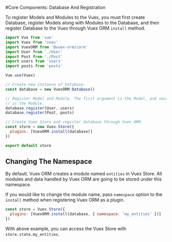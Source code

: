 #Core Components: Database And Registration

To register Models and Modules to the Vuex, you must first create Database, register Models along with Modules to the Database, and then register Database to the Vuex through Vuex ORM `install` method.

```js
import Vue from 'vue'
import Vuex from 'vuex'
import VuexORM from '@vuex-orm/core'
import User from './User'
import Post from './Post'
import users from 'users'
import posts from 'posts'

Vue.use(Vuex)

// Create new instance of Database.
const database = new VuexORM.Database()

// Register Model and Module. The first argument is the Model, and second
// is the Module.
database.register(User, users)
database.register(Post, posts)

// Create Vuex Store and register database through Vuex ORM.
const store = new Vuex.Store({
  plugins: [VuexORM.install(database)]
})

export default store
```

## Changing The Namespace

By default, Vuex ORM creates a module named `entities` in Vuex Store. All modules and data handled by Vuex ORM are going to be stored under this namespace.

If you would like to change the module name, pass `namespace` option to the `install` method when registering Vuex ORM as a plugin.

```js
const store = Vuex.Store({
  plugins: [VuexORM.install(database, { namespace: 'my_entities' })]
})
```

With above example, you can access the Vuex Store with `store.state.my_entities`.

